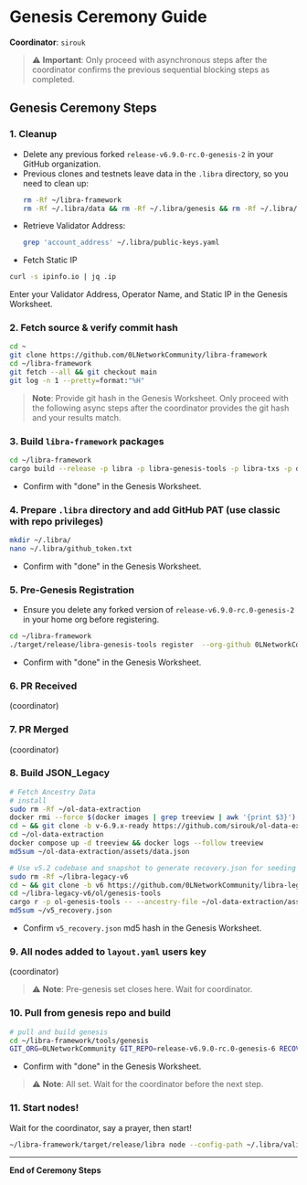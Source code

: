 
# Genesis Ceremony Guide

**Coordinator**: `sirouk`

> ⚠️ **Important**: Only proceed with asynchronous steps after the coordinator confirms the previous sequential blocking steps as completed.

## Genesis Ceremony Steps

### 1. Cleanup
- Delete any previous forked `release-v6.9.0-rc.0-genesis-2` in your GitHub organization.
- Previous clones and testnets leave data in the `.libra` directory, so you need to clean up:
  ```bash
  rm -Rf ~/libra-framework
  rm -Rf ~/.libra/data && rm -Rf ~/.libra/genesis && rm -Rf ~/.libra/secure-data.json
  ```
- Retrieve Validator Address:
  ```bash
  grep 'account_address' ~/.libra/public-keys.yaml
  ```
- Fetch Static IP
```bash
curl -s ipinfo.io | jq .ip
```
Enter your Validator Address, Operator Name, and Static IP in the Genesis Worksheet.

### 2. Fetch source & verify commit hash
```bash
cd ~
git clone https://github.com/0LNetworkCommunity/libra-framework
cd ~/libra-framework
git fetch --all && git checkout main
git log -n 1 --pretty=format:"%H"
```
> **Note**: Provide git hash in the Genesis Worksheet. Only proceed with the following async steps after the coordinator provides the git hash and your results match.

### 3. Build `libra-framework` packages
```bash
cd ~/libra-framework
cargo build --release -p libra -p libra-genesis-tools -p libra-txs -p diem-db-tool
```
- Confirm with "done" in the Genesis Worksheet.

### 4. Prepare `.libra` directory and add GitHub PAT (use classic with repo privileges)
```bash
mkdir ~/.libra/
nano ~/.libra/github_token.txt
```
- Confirm with "done" in the Genesis Worksheet.

### 5. Pre-Genesis Registration
- Ensure you delete any forked version of `release-v6.9.0-rc.0-genesis-2` in your home org before registering.
```bash
cd ~/libra-framework
./target/release/libra-genesis-tools register  --org-github 0LNetworkCommunity --name-github release-v6.9.0-rc.0-genesis-6
```
- Confirm with "done" in the Genesis Worksheet.

### 6. PR Received
(coordinator)

### 7. PR Merged
(coordinator)

### 8. Build JSON_Legacy
```bash
# Fetch Ancestry Data
# install
sudo rm -Rf ~/ol-data-extraction
docker rmi --force $(docker images | grep treeview | awk '{print $3}')
cd ~ && git clone -b v-6.9.x-ready https://github.com/sirouk/ol-data-extraction
cd ~/ol-data-extraction
docker compose up -d treeview && docker logs --follow treeview
md5sum ~/ol-data-extraction/assets/data.json

# Use v5.2 codebase and snapshot to generate recovery.json for seeding v6.9.x state
sudo rm -Rf ~/libra-legacy-v6
cd ~ && git clone -b v6 https://github.com/0LNetworkCommunity/libra-legacy-v6
cd ~/libra-legacy-v6/ol/genesis-tools
cargo r -p ol-genesis-tools -- --ancestry-file ~/ol-data-extraction/assets/data.json --recover ~/v5_recovery.json --snapshot-path ~/epoch-archive/667/state_ver*
md5sum ~/v5_recovery.json
```
- Confirm `v5_recovery.json` md5 hash in the Genesis Worksheet.

### 9. All nodes added to `layout.yaml` users key
(coordinator)  
> ⚠️ **Note**: Pre-genesis set closes here. Wait for coordinator.

### 10. Pull from genesis repo and build
```bash
# pull and build genesis
cd ~/libra-framework/tools/genesis
GIT_ORG=0LNetworkCommunity GIT_REPO=release-v6.9.0-rc.0-genesis-6 RECOVERY_FILE=~/v5.2_recovery.json make genesis
```
- Confirm with "done" in the Genesis Worksheet.

> ⚠️ **Note**: All set. Wait for the coordinator before the next step.

### 11. Start nodes!
Wait for the coordinator, say a prayer, then start!
```bash
~/libra-framework/target/release/libra node --config-path ~/.libra/validator.yaml
```

---
**End of Ceremony Steps**

